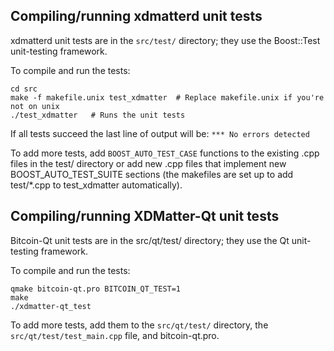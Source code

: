 Compiling/running xdmatterd unit tests
------------------------------------

xdmatterd unit tests are in the `src/test/` directory; they
use the Boost::Test unit-testing framework.

To compile and run the tests:

	cd src
	make -f makefile.unix test_xdmatter  # Replace makefile.unix if you're not on unix
	./test_xdmatter   # Runs the unit tests

If all tests succeed the last line of output will be:
`*** No errors detected`

To add more tests, add `BOOST_AUTO_TEST_CASE` functions to the existing
.cpp files in the test/ directory or add new .cpp files that
implement new BOOST_AUTO_TEST_SUITE sections (the makefiles are
set up to add test/*.cpp to test_xdmatter automatically).


Compiling/running XDMatter-Qt unit tests
---------------------------------------

Bitcoin-Qt unit tests are in the src/qt/test/ directory; they
use the Qt unit-testing framework.

To compile and run the tests:

	qmake bitcoin-qt.pro BITCOIN_QT_TEST=1
	make
	./xdmatter-qt_test

To add more tests, add them to the `src/qt/test/` directory,
the `src/qt/test/test_main.cpp` file, and bitcoin-qt.pro.
